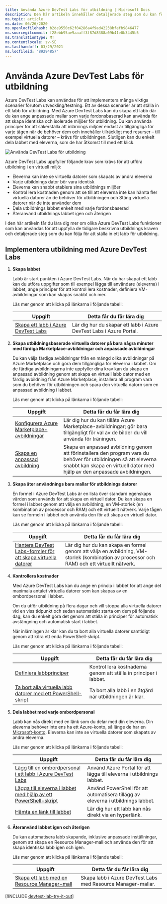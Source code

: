 ```yaml
---
title: Använda Azure DevTest Labs för utbildning | Microsoft Docs
description: Den här artikeln innehåller detaljerade steg som du kan följa för att ställa in ett labb för utbildning i Azure DevTest Labs.
ms.topic: article
ms.date: 06/26/2020
ms.openlocfilehash: b2de9550c62f04286a4f9ad42238bfefb9846477
ms.sourcegitcommit: f28ebb95ae9aaaff3f87d8388a09b41e0b3445b5
ms.translationtype: MT
ms.contentlocale: sv-SE
ms.lasthandoff: 03/29/2021
ms.locfileid: "89294857"
---
```

# <a name="use-azure-devtest-labs-for-training"></a>Använda Azure DevTest Labs för utbildning
Azure DevTest Labs kan användas för att implementera många viktiga scenarier förutom utveckling/testning. Ett av dessa scenarier är att ställa in ett labb för utbildning. Med Azure DevTest Labs kan du skapa ett labb där du kan ange anpassade mallar som varje fordonsbaserad kan använda för att skapa identiska och isolerade miljöer för utbildning. Du kan använda principer för att säkerställa att inlärnings miljöer endast är tillgängliga för varje tågen när de behöver dem och innehåller tillräckligt med resurser – till exempel virtuella datorer – krävs för utbildningen. Slutligen kan du enkelt dela labbet med eleverna, som de har åtkomst till med ett klick.

![Använda DevTest Labs för utbildning](./media/devtest-lab-training-lab/devtest-lab-training.png)

Azure DevTest Labs uppfyller följande krav som krävs för att utföra utbildning i en virtuell miljö: 

* Eleverna kan inte se virtuella datorer som skapats av andra eleverna
* Varje utbildnings dator bör vara identisk
* Eleverna kan snabbt etablera sina utbildnings miljöer
* Kontrol lera kostnaden genom att se till att eleverna inte kan hämta fler virtuella datorer än de behöver för utbildningen och Stäng virtuella datorer när de inte använder dem
* Dela utbildnings labbet enkelt med varje fordonsbaserad
* Återanvänd utbildnings labbet igen och återigen

I den här artikeln får du lära dig mer om olika Azure DevTest Labs funktioner som kan användas för att uppfylla de tidigare beskrivna utbildnings kraven och detaljerade steg som du kan följa för att ställa in ett labb för utbildning.  

## <a name="implementing-training-with-azure-devtest-labs"></a>Implementera utbildning med Azure DevTest Labs
1. **Skapa labbet** 
   
    Labb är start punkten i Azure DevTest Labs. När du har skapat ett labb kan du utföra uppgifter som till exempel lägga till användare (eleverna) i labbet, ange principer för att kontrol lera kostnader, definiera VM-avbildningar som kan skapas snabbt och mer.   
   
    Läs mer genom att klicka på länkarna i följande tabell:
   
   | Uppgift | Detta får du får lära dig |
   | --- | --- |
   | [Skapa ett labb i Azure DevTest Labs](devtest-lab-create-lab.md) |Lär dig hur du skapar ett labb i Azure DevTest Labs i Azure Portal. |
2. **Skapa utbildningsbaserade virtuella datorer på bara några minuter med färdiga Marketplace-avbildningar och anpassade avbildningar** 
   
    Du kan välja färdiga avbildningar från en mängd olika avbildningar på Azure Marketplace och göra dem tillgängliga för eleverna i labbet. Om de färdiga avbildningarna inte uppfyller dina krav kan du skapa en anpassad avbildning genom att skapa en virtuell labb dator med en färdig avbildning från Azure Marketplace, installera all program vara som du behöver för utbildningen och spara den virtuella datorn som en anpassad avbildning i labbet. 
   
    Läs mer genom att klicka på länkarna i följande tabell:
   
   | Uppgift | Detta får du får lära dig |
   | --- | --- |
   | [Konfigurera Azure Marketplace-avbildningar](devtest-lab-configure-marketplace-images.md) |Lär dig hur du kan tillåta Azure Marketplace-avbildningar; gör bara tillgängligt för val av de bilder du vill använda för träningen. |
   | [Skapa en anpassad avbildning](devtest-lab-create-template.md) |Skapa en anpassad avbildning genom att förinstallera den program vara du behöver för utbildningen så att eleverna snabbt kan skapa en virtuell dator med hjälp av den anpassade avbildningen. |
3. **Skapa åter användnings bara mallar för utbildnings datorer** 
   
    En formel i Azure DevTest Labs är en lista över standard egenskaps värden som används för att skapa en virtuell dator. Du kan skapa en formel i labbet genom att välja en avbildning, en VM-storlek (en kombination av processor och RAM) och ett virtuellt nätverk. Varje tågen kan se formeln i labbet och använda den för att skapa en virtuell dator. 
   
    Läs mer genom att klicka på länkarna i följande tabell:
   
   | Uppgift | Detta får du får lära dig |
   | --- | --- |
   | [Hantera DevTest Labs-formler för att skapa virtuella datorer](devtest-lab-manage-formulas.md) |Lär dig hur du kan skapa en formel genom att välja en avbildning, VM-storlek (kombination av processor och RAM) och ett virtuellt nätverk. |
4. **Kontrollera kostnader**
   
    Med Azure DevTest Labs kan du ange en princip i labbet för att ange det maximala antalet virtuella datorer som kan skapas av en ombordpersonal i labbet. 
   
    Om du utför utbildning på flera dagar och vill stoppa alla virtuella datorer vid en viss tidpunkt och sedan automatiskt starta om dem på följande dag, kan du enkelt göra det genom att ställa in principer för automatisk avstängning och automatisk start i labbet. 
   
    När inlärningen är klar kan du ta bort alla virtuella datorer samtidigt genom att köra ett enda PowerShell-skript. 
   
    Läs mer genom att klicka på länkarna i följande tabell:
   
   | Uppgift | Detta får du får lära dig |
   | --- | --- |
   | [Definiera labbprinciper](devtest-lab-set-lab-policy.md) |Kontrol lera kostnaderna genom att ställa in principer i labbet. |
   | [Ta bort alla virtuella labb datorer med ett PowerShell-skript](devtest-lab-faq.md#how-do-i-automate-the-process-of-deleting-all-the-vms-in-my-lab) |Ta bort alla labb i en åtgärd när utbildningen är klar. |
5. **Dela labbet med varje ombordpersonal**
   
    Labb kan nås direkt med en länk som du delar med din eleverna. Din eleverna behöver inte ens ha ett Azure-konto, så länge de har en [Microsoft-konto](devtest-lab-faq.md#what-is-a-microsoft-account). Eleverna kan inte se virtuella datorer som skapats av andra eleverna.  
   
    Läs mer genom att klicka på länkarna i följande tabell:
   
   | Uppgift | Detta får du får lära dig |
   | --- | --- |
   | [Lägg till en ombordpersonal i ett labb i Azure DevTest Labs](devtest-lab-add-devtest-user.md) |Använd Azure Portal för att lägga till eleverna i utbildnings labbet. |
   | [Lägga till eleverna i labbet med hjälp av ett PowerShell-skript](devtest-lab-add-devtest-user.md#add-an-external-user-to-a-lab-using-powershell) |Använd PowerShell för att automatisera tillägg av eleverna i utbildnings labbet. |
   | [Hämta en länk till labbet](devtest-lab-faq.md#how-do-i-share-a-direct-link-to-my-lab) |Lär dig hur ett labb kan nås direkt via en hyperlänk. |
6. **Återanvänd labbet igen och återigen** 
   
    Du kan automatisera labb skapande, inklusive anpassade inställningar, genom att skapa en Resource Manager-mall och använda den för att skapa identiska labb igen och igen. 
   
    Läs mer genom att klicka på länkarna i följande tabell:
   
   | Uppgift | Detta får du får lära dig |
   | --- | --- |
   | [Skapa ett labb med en Resource Manager-mall](devtest-lab-faq.md#how-do-i-create-a-lab-from-a-resource-manager-template) |Skapa labb i Azure DevTest Labs med Resource Manager-mallar. |

[!INCLUDE [devtest-lab-try-it-out](../../includes/devtest-lab-try-it-out.md)]
